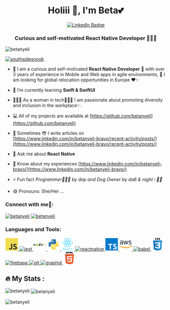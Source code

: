 <h1 align="center">Holiii 👋, I'm Beta💕</h1>
<div id="badges" align="center">

  <a href="https://www.linkedin.com/in/betanyeli-bravo/">
    <img src="https://img.shields.io/badge/LinkedIn-blue?style=for-the-badge&logo=linkedin&logoColor=white" alt="LinkedIn Badge"/>

  </a>
</div>
<h3 align="center">Curious and self-motivated React Native Developer 👩🏻‍💻</h3>

<p align="left"> <img src="https://komarev.com/ghpvc/?username=betanyeli&label=Profile%20views&color=0e75b6&style=flat" alt="betanyeli" /> </p>


<p align="left"> <a href="https://twitter.com/southsidesnook" target="blank"><img src="https://img.shields.io/twitter/follow/southsidesnook?logo=twitter&style=for-the-badge" alt="southsidesnook" /></a> </p>

- 🔭 I am a curious and self-motivated **React Native Developer** 📱 with over 3 years of experience in Mobile and Web apps in agile environments, 👯 I am looking for global relocation opportunities in Europe ❤️✨ 

- 🌱 I’m currently learning **Swift & SwiftUI**

- 👩🏻‍💻 As a woman in tech👩🏻‍💻 I am passionate about promoting diversity and inclusion in the workplace✨.

- 💻 All of my projects are available at [https://github.com/betanyeli](https://github.com/betanyeli)

- 📝 Sometimes 😳 I write articles on [https://www.linkedin.com/in/betanyeli-bravo/recent-activity/posts/](https://www.linkedin.com/in/betanyeli-bravo/recent-activity/posts/)

- 💬 Ask me about **React Native**


- 📄 Know about my experiences [https://www.linkedin.com/in/betanyeli-bravo/](https://www.linkedin.com/in/betanyeli-bravo/)

- ⚡ Fun fact *Programmer👩🏻‍💻 by day and Dog Owner by da6 & night✨🧚‍♀️*

- 😄 Pronouns: She/Her ...


<h3 align="left">Connect with me📱:</h3>
<p align="left">


<a href="https://linkedin.com/in/betanyeli" target="blank"><img align="center" src="https://raw.githubusercontent.com/rahuldkjain/github-profile-readme-generator/master/src/images/icons/Social/linked-in-alt.svg" alt="betanyeli" height="30" width="40" /></a>
<a href="https://instagram.com/betanyeli" target="blank"><img align="center" src="https://raw.githubusercontent.com/rahuldkjain/github-profile-readme-generator/master/src/images/icons/Social/instagram.svg" alt="betanyeli" height="30" width="40" /></a>

</p>


<h3 align="left">Languages and Tools:</h3>

<p align="left"> 
  <a href="https://developer.mozilla.org/en-US/docs/Web/JavaScript" target="_blank" rel="noreferrer"> <img src="https://raw.githubusercontent.com/devicons/devicon/master/icons/javascript/javascript-original.svg" alt="javascript" width="40" height="40"/> </a> <a href="https://jestjs.io" target="_blank" rel="noreferrer"> <img src="https://www.vectorlogo.zone/logos/jestjsio/jestjsio-icon.svg" alt="jest" width="40" height="40"/> </a> <a href="https://nodejs.org" target="_blank" rel="noreferrer"> <img src="https://raw.githubusercontent.com/devicons/devicon/master/icons/nodejs/nodejs-original-wordmark.svg" alt="nodejs" width="40" height="40"/> </a> <a href="https://www.python.org" target="_blank" rel="noreferrer"> <img src="https://raw.githubusercontent.com/devicons/devicon/master/icons/python/python-original.svg" alt="python" width="40" height="40"/> </a> <a href="https://reactjs.org/" target="_blank" rel="noreferrer"> <img src="https://raw.githubusercontent.com/devicons/devicon/master/icons/react/react-original-wordmark.svg" alt="react" width="40" height="40"/> </a> <a href="https://reactnative.dev/" target="_blank" rel="noreferrer"> <img src="https://reactnative.dev/img/header_logo.svg" alt="reactnative" width="40" height="40"/> </a> <a href="https://www.typescriptlang.org/" target="_blank" rel="noreferrer"> <img src="https://raw.githubusercontent.com/devicons/devicon/master/icons/typescript/typescript-original.svg" alt="typescript" width="40" height="40"/> </a> 
  <a href="https://aws.amazon.com" target="_blank" rel="noreferrer"> <img src="https://raw.githubusercontent.com/devicons/devicon/master/icons/amazonwebservices/amazonwebservices-original-wordmark.svg" alt="aws" width="40" height="40"/> </a> <a href="https://babeljs.io/" target="_blank" rel="noreferrer"> <img src="https://www.vectorlogo.zone/logos/babeljs/babeljs-icon.svg" alt="babel" width="40" height="40"/> </a> <a href="https://www.w3schools.com/css/" target="_blank" rel="noreferrer"> <img src="https://raw.githubusercontent.com/devicons/devicon/master/icons/css3/css3-original-wordmark.svg" alt="css3" width="40" height="40"/> </a> <a href="https://firebase.google.com/" target="_blank" rel="noreferrer"> <img src="https://www.vectorlogo.zone/logos/firebase/firebase-icon.svg" alt="firebase" width="40" height="40"/> </a> <a href="https://git-scm.com/" target="_blank" rel="noreferrer"> <img src="https://www.vectorlogo.zone/logos/git-scm/git-scm-icon.svg" alt="git" width="40" height="40"/> </a> <a href="https://graphql.org" target="_blank" rel="noreferrer"> <img src="https://www.vectorlogo.zone/logos/graphql/graphql-icon.svg" alt="graphql" width="40" height="40"/> </a> <a href="https://www.w3.org/html/" target="_blank" rel="noreferrer"> <img src="https://raw.githubusercontent.com/devicons/devicon/master/icons/html5/html5-original-wordmark.svg" alt="html5" width="40" height="40"/> </a> </p>

## :fire: My Stats :

<p><img align="left" src="https://github-readme-stats.vercel.app/api/top-langs?username=betanyeli&show_icons=true&locale=en&theme=radical" alt="betanyeli" /></p>

<p>&nbsp;<img align="center" src="https://github-readme-stats.vercel.app/api?username=betanyeli&show_icons=true&locale=en&theme=radical" alt="betanyeli" /></p>

<p><img align="center" src="https://github-readme-streak-stats.herokuapp.com/?user=betanyeli&theme=radical" alt="betanyeli" /></p>
